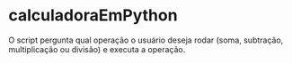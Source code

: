 # calculadoraEmPython
O script pergunta qual operação o usuário deseja rodar (soma, subtração, multiplicação ou divisão) e executa a operação.
